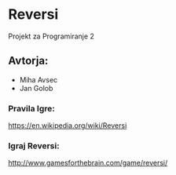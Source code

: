 # Reversi
 Projekt za Programiranje 2
## Avtorja: 
* Miha Avsec
* Jan Golob

### Pravila Igre:
 https://en.wikipedia.org/wiki/Reversi

### Igraj Reversi:
 http://www.gamesforthebrain.com/game/reversi/
